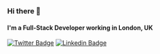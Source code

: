 ### Hi there 👋
#### I'm a Full-Stack Developer working in London, UK
[![Twitter Badge](https://img.shields.io/badge/-linklince-1ca0f1?style=flat-square&logo=twitter&logoColor=white&link=https://twitter.com/linklince)](https://twitter.com/linklince)  [![Linkedin Badge](https://img.shields.io/badge/-danieltaborda-blue?style=flat-square&logo=Linkedin&logoColor=white&link=https://www.linkedin.com/in/danieltaborda//)](https://www.linkedin.com/in/danieltaborda/)
<!---
### about me
    // 

### learning's && training
    //
### links
[daniel taborda - github blog](https://danieltaborda.github.io/)
-->

